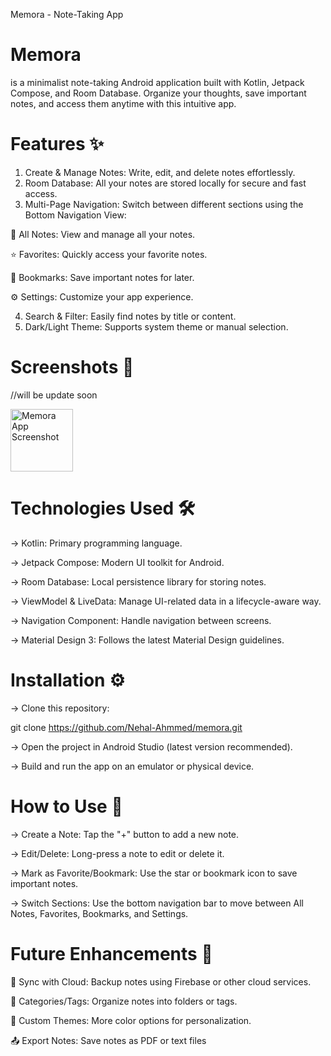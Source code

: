 Memora - Note-Taking App

# Memora 
is a minimalist note-taking Android application built with Kotlin, Jetpack Compose, and Room Database. Organize your thoughts, save important notes, and access them anytime with this intuitive app.

# Features ✨

1. Create & Manage Notes: Write, edit, and delete notes effortlessly.
2. Room Database: All your notes are stored locally for secure and fast access.
3. Multi-Page Navigation: Switch between different sections using the Bottom Navigation View:

📝 All Notes: View and manage all your notes.

⭐ Favorites: Quickly access your favorite notes.

🔖 Bookmarks: Save important notes for later.

⚙️ Settings: Customize your app experience.

4. Search & Filter: Easily find notes by title or content.
5. Dark/Light Theme: Supports system theme or manual selection.



# Screenshots 📱

//will be update soon


<img src="https://github.com/user-attachments/assets/37b9b1f5-dc60-42d9-a492-13bdf6010113" width="100" alt="Memora App Screenshot">


# Technologies Used 🛠️

-> Kotlin: Primary programming language.

-> Jetpack Compose: Modern UI toolkit for Android.

-> Room Database: Local persistence library for storing notes.

-> ViewModel & LiveData: Manage UI-related data in a lifecycle-aware way.

-> Navigation Component: Handle navigation between screens.

-> Material Design 3: Follows the latest Material Design guidelines.


# Installation ⚙️

-> Clone this repository:


git clone https://github.com/Nehal-Ahmmed/memora.git

-> Open the project in Android Studio (latest version recommended).

-> Build and run the app on an emulator or physical device.


# How to Use 📲
-> Create a Note: Tap the "+" button to add a new note.

-> Edit/Delete: Long-press a note to edit or delete it.

-> Mark as Favorite/Bookmark: Use the star or bookmark icon to save important notes.

-> Switch Sections: Use the bottom navigation bar to move between All Notes, Favorites, Bookmarks, and Settings.


# Future Enhancements 🚀
🔄 Sync with Cloud: Backup notes using Firebase or other cloud services.

📂 Categories/Tags: Organize notes into folders or tags.

🎨 Custom Themes: More color options for personalization.

📤 Export Notes: Save notes as PDF or text files

